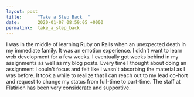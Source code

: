 ```yaml
---
layout: post
title:      "Take a Step Back  "
date:       2020-01-07 08:59:05 +0000
permalink:  take_a_step_back
---
```



I was in the middle of learning Ruby on Rails when an unexpected death in my immediate family.  It was an emotion experience. I didn't want to learn web development for a few weeks.  I eventually got weeks behind in my assignments as well as my blog posts.  Every time I thought about doing an assignment I couln't focus and felt like I wasn't absorbing the material as I was before.  It took a while to realize that I can reach out to my lead co-hort and request to change my status from full-time to part-time. The staff at Flatirion has been very considerate and supportive. 
